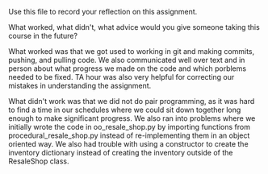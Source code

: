 Use this file to record your reflection on this assignment. 

What worked, what didn't, what advice would you give someone taking this course in the future?

What worked was that we got used to working in git and making commits, pushing, and pulling code. We also communicated well over text and in person about what progress we made on the code and which porblems needed to be fixed. TA hour was also very helpful for correcting 
our mistakes in understanding the assignment. 

What didn't work was that we did not do pair programming, as it was hard to find a time in our 
schedules where we could sit down together long enough to make significant progress. We also 
ran into problems where we initially wrote the code in oo_resale_shop.py by importing functions from procedural_resale_shop.py instead of re-implementing them in an 
object oriented way. We also had trouble with using a constructor to create the inventory dictionary instead of creating the inventory outside of the ResaleShop class. 